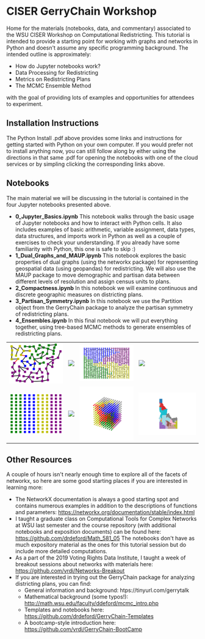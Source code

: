# CISER GerryChain Workshop

Home for the materials (notebooks, data, and commentary) associated to the WSU CISER Workshop on Computational Redistricting. This tutorial is intended to provide a starting point for working with graphs and networks in Python and doesn't assume any specific programming background. The intended outline is approximately: 

* How do Jupyter notebooks work?
* Data Processing for Redistricting
* Metrics on Redistricting Plans
* The MCMC Ensemble Method

with the goal of providing lots of examples and opportunities for attendees to experiment.  

## Installation Instructions
The Python Install .pdf above provides some links and instructions for getting started with Python on your own computer. If you would prefer not to install anything now, you can still follow along by either using the directions in that same .pdf for opening the notebooks with one of the cloud services or by simpling clicking the corresponding links above. 

## Notebooks
The main material we will be discussing in the tutorial is contained in the four Jupyter notebooks presented above. 

*  **0\_Jupyter\_Basics.ipynb** This notebook walks through the basic usage of Jupyter notebooks and how to interact with Python cells. It also includes examples of  basic arithmetic, variable assignment, data types, data structures,  and imports work in Python as well as a couple of exercises to check your understanding. If you already have some familiarity with Python, this one is safe to skip :)
* **1\_Dual\_Graphs\_and\_MAUP.ipynb** This notebook explores the basic properties of dual graphs (using the networkx package) for representing geospatial data (using geopandas) for redistricting.  We will also use the MAUP package to move demographic and partisan data between different levels of resolution and assign census units to plans. 
* **2\_Compactness.ipynb** In this notebook we will examine continuous and discrete geographic measures on districting plans. 
* **3\_Partisan\_Symmetry.ipynb** In this notebook we use the Partition object from the GerryChain package to analyze the partisan symmetry of redistricting plans. 
* **4\_Ensembles.ipynb** In this final notebook we will put everything together, using tree-based MCMC methods to generate ensembles of redistricting plans. 


<table>
  <tr><td>
<img src="https://github.com/drdeford/CISER_GerryChain/blob/main/Animations/LWAR.gif" width=300>
    </td><td>
<img src="https://github.com/drdeford/CISER_GerryChain/blob/main/Animations/WA4.gif" width=300>
        </td><td>
<img src="https://github.com/drdeford/CISER_GerryChain/blob/main/Animations/forest_lifted_walk.gif" width=300>
    </td><td>
<img src="https://github.com/drdeford/CISER_GerryChain/blob/main/Animations/NH_Two_Edge_Steps.gif" width=300>
    </td></tr>
    <tr><td>
<img src="https://github.com/drdeford/CISER_GerryChain/blob/main/Animations/lifted_gif.gif" width=300>
    </td><td>
<img src="https://github.com/drdeford/CISER_GerryChain/blob/main/Animations/new_wa_gif.gif" width=300>
    </td><td>
<img src="https://github.com/drdeford/CISER_GerryChain/blob/main/Animations/space10.gif" width=300>

</td><td>
<img src="https://github.com/drdeford/CISER_GerryChain/blob/main/Animations/ID_plans_sld.gif" width=300>

</td></tr>
</table>

## Other Resources

A couple of hours isn't nearly enough time to explore all of the facets of networkx, so here are some good starting places if you are interested in learning more: 

* The NetworkX documentation is always a good starting spot and contains numerous examples in addition to the descriptions of functions and parameters: https://networkx.org/documentation/stable/index.html
* I taught a graduate class on Computational Tools for Complex Networks at WSU last semester and the course repository (with additional notebooks and exposition documents) can be found here: https://github.com/drdeford/Math_581_05 The notebooks don't have as much expository material as the ones for this tutorial session but do include more detailed computations.
* As a part of the 2019 Voting Rights Data Institute, I taught a week of breakout sessions about networks with materials here: https://github.com/vrdi/Networks-Breakout
* If you are interested in trying out the GerryChain package for analyzing districting plans, you can find:
  * General information and background: htps://tinyurl.com/gerrytalk
  * Mathematical background (some typos!): http://math.wsu.edu/faculty/ddeford/mcmc_intro.php
  * Templates and notebooks here: https://github.com/drdeford/GerryChain-Templates 
  * A bootcamp-style introduction here: https://github.com/vrdi/GerryChain-BootCamp

